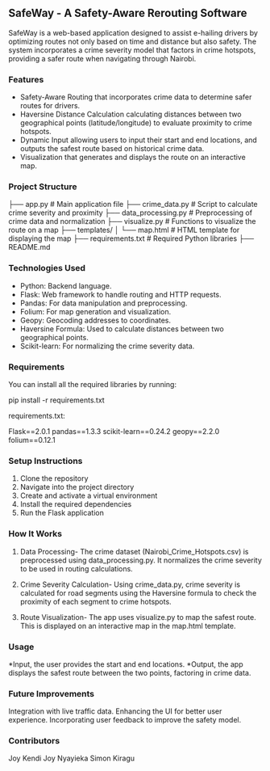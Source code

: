## SafeWay - A Safety-Aware Rerouting Software
SafeWay is a web-based application designed to assist e-hailing drivers by optimizing routes not only based on time and distance but also safety. The system incorporates a crime severity model that factors in crime hotspots, providing a safer route when navigating through Nairobi.

### Features
- Safety-Aware Routing that incorporates crime data to determine safer routes for drivers.
- Haversine Distance Calculation calculating distances between two geographical points (latitude/longitude) to evaluate proximity to crime hotspots.
- Dynamic Input allowing users to input their start and end locations, and outputs the safest route based on historical crime data.
- Visualization that generates and displays the route on an interactive map.

### Project Structure
├── app.py                # Main application file
├── crime_data.py          # Script to calculate crime severity and proximity
├── data_processing.py     # Preprocessing of crime data and normalization
├── visualize.py           # Functions to visualize the route on a map
├── templates/
│   └── map.html           # HTML template for displaying the map
├── requirements.txt       # Required Python libraries
├── README.md         

### Technologies Used
+ Python: Backend language.
+ Flask: Web framework to handle routing and HTTP requests.
+ Pandas: For data manipulation and preprocessing.
+ Folium: For map generation and visualization.
+ Geopy: Geocoding addresses to coordinates.
+ Haversine Formula: Used to calculate distances between two geographical points.
+ Scikit-learn: For normalizing the crime severity data.

### Requirements
You can install all the required libraries by running:

pip install -r requirements.txt

requirements.txt:

Flask==2.0.1
pandas==1.3.3
scikit-learn==0.24.2
geopy==2.2.0
folium==0.12.1

### Setup Instructions
1. Clone the repository
2. Navigate into the project directory
3. Create and activate a virtual environment
4. Install the required dependencies
5. Run the Flask application

### How It Works
1. Data Processing- The crime dataset (Nairobi_Crime_Hotspots.csv) is preprocessed using data_processing.py. It normalizes the crime severity to be used in routing calculations.

2. Crime Severity Calculation- Using crime_data.py, crime severity is calculated for road segments using the Haversine formula to check the proximity of each segment to crime hotspots.

3. Route Visualization- The app uses visualize.py to map the safest route. This is displayed on an interactive map in the map.html template.

### Usage
*Input, the user provides the start and end locations.
*Output, the app displays the safest route between the two points, factoring in crime data.

### Future Improvements
Integration with live traffic data.
Enhancing the UI for better user experience.
Incorporating user feedback to improve the safety model.

### Contributors
Joy Kendi
Joy Nyayieka
Simon Kiragu